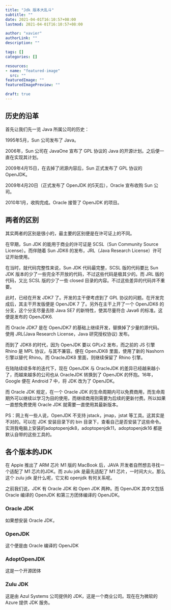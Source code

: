 ```yaml
---
title: "Jdk 版本大乱斗"
subtitle: ""
date: 2021-04-01T16:10:57+08:00
lastmod: 2021-04-01T16:10:57+08:00

author: "xavier"
authorLink: ""
description: ""

tags: []
categories: []

resources:
- name: "featured-image"
  src: ""
featuredImage: ""
featuredImagePreview: ""

draft: true
---
```


<!--more-->

## 历史的沿革

首先让我们先一览 Java 所属公司的历史：

1995年5月，Sun 公司发布了 Java。

2006年，Sun 公司在 JavaOne 宣布了 GPL 协议的 Java 的开源计划。之后便一直在实现其计划。

2009年4月15日，在去掉了闭源内容后，Sun 正式发布了 GPL 协议的 OpenJDK。

2009年4月20日（正式发布了 OpenJDK 的5天后），Oracle 宣布收购 Sun 公司。

2010年1月，收购完成。Oracle 接管了 OpenJDK 的项目。

## 两者的区别

其实两者的区别是很小的，最主要的区别便是在许可证上的不同。

在早期，Sun JDK 的能用于商业的许可证是 SCSL（Sun Community Source License）。而伴随着 Sun JDK6 的发布，JRL（Java Research License）许可证开始使用。

在当时，就代码完整性来说，Sun JDK 代码最完整，SCSL 版的代码要比 Sun JDK 版本的少了一些完全不开放的代码，不过这些代码是极其少的。而 JRL 版的代码，又比 SCSL 版的少了一些 closed 目录的内容。不过这些差异的代码并不重要。

此时，已经在开发 JDK7 了。开发的主干便考虑到了 GPL 协议的问题。在开发完成后，其主干开发版便是 OpenJDK 7 了。另外在主干上开了一个 OpenJDK6 的分支，这个分支尽量去除 Java SE7 的新特性，使其尽量符合 Java6 的标准。这便是发布的 OpenJDK6.

而 Oracle JDK7 是在 OpenJDK7 的基础上继续开发，替换掉了少量的源代码。使用 JRL(Java Research License，Java 研究授权协议) 发布。

而到了 JDK8 的时代，因为 OpenJDK 要以 GPLv2 发布，而之前的 JS 引擎 Rhino 是 MPL 协议，与其不兼容。便在 OpenJDK8 里面，使用了新的 Nashorn 引擎以替代 Rhino。而 OracleJDK8 里面，则继续保留了 Rhino 引擎。

在陆陆续续多年的迭代下，现在 OpenJDK 与 OracleJDK 的差异已经越来越小了，而越来越多的公司也从 OracleJDK 转换到了 OpenJDK 的怀抱。16年，Google 便在 Android 7 中，将 JDK 改为了 OpenJDK。

而 Oracle JDK 规定，在一个 Oracle JDK 的生命周期内可以免费商用，而生命周期外可以继续以学习为目的使用，而继续商用则需要为后续的更新付费。所以如果一直想免费使用 Oracle JDK 就需要一直使用其最新版本。

PS：网上有一些人说，OpenJDK 不支持 jstack，jmap，jstat 等工具。这其实是不对的。可以在 JDK 安装目录下的 bin 目录下，查看自己是否安装了这些命令。实测我电脑上安装的adoptopenjdk8，adoptopenjdk11，adoptopenjdk16 都是默认自带的这些工具的。

## 各个版本的JDK

在 Apple 推出了 ARM 芯片 M1 版的 MacBook 后，JAVA 开发者自然想去寻找一个适配了 M1 芯片的JDK。而 zulu jdk 是最先适配了 M1 芯片，一时间大火。那么这个 zulu jdk 是什么呢，它又和 openjdk 有何关系呢。

之前我们说，JDK 有 Oracle JDK 和 Open JDK 两种。而 OpenJDK 其中又包括 Oracle 编译的 OpenJDK 和第三方团体编译的 OpenJDK。

### Oracle JDK

如果想安装 Oracle JDK，

### OpenJDK

这个便是由 Oracle 编译的 OpenJDK

### AdoptOpenJDK

这是一个开源团体

### Zulu JDK

这是由 Azul Systems 公司提供的 JDK，这是一个商业公司。现在在为微软的 Azure 提供 JDK 服务。
